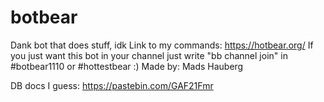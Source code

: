 # botbear
Dank bot that does stuff, idk
Link to my commands: https://hotbear.org/
If you just want this bot in your channel just write "bb channel join" in #botbear1110 or #hottestbear :)
Made by: Mads Hauberg

DB docs I guess:
https://pastebin.com/GAF21Fmr
